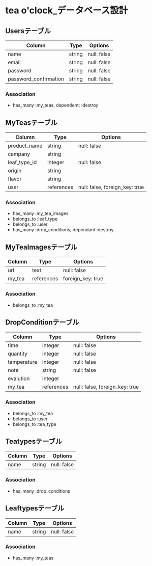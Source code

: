 # tea o'clock_データベース設計

## Usersテーブル
|Column|Type|Options|
|------|----|-------|
|name|string|null: false|
|email|string|null: false|
|password|string|null: false|
|password_confirmation|string|null: false|
### Association
- has_many :my_teas, dependent: :destroy


## MyTeasテーブル
|Column|Type|Options|
|------|----|-------|
|product_name|string|null: false|
|campany|string||
|leaf_type_id|integer|null: false|
|origin|string||
|flavor|string||
|user|references|null: false, foreign_key: true|
### Association
- has_many :my_tea_images
- belongs_to :leaf_type
- belongs_to :user
- has_many :drop_conditions, dependant :destroy

## MyTeaImagesテーブル
|Column|Type|Options|
|------|----|-------|
|url|text|null: false|
|my_tea|references|foreign_key: true|
### Association
- belongs_to :my_tea

## DropConditionテーブル
|Column|Type|Options|
|------|----|-------|
|time|integer|null: false|
|quantity|integer|null: false|
|temperature|integer|null: false|
|note|string|null: false|
|evalution|integer||
|my_tea|references|null: false, foreign_key: true|
### Association
- belongs_to :my_tea
- belongs_to :user
- belongs_to :tea_type

## Teatypesテーブル
|Column|Type|Options|
|------|----|-------|
|name|string|null: false|
### Association
- has_many :drop_conditions

## Leaftypesテーブル
|Column|Type|Options|
|------|----|-------|
|name|string|null: false|
### Association
- has_many :my_teas
